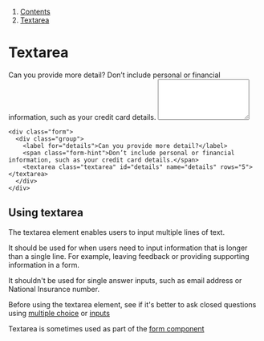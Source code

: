 <div class="breadcrumbs">
  <ol>
    <li><a href="/docs/core/contents">Contents</a></li>
    <li><a href="#">Textarea</a></li>
  </ol>
</div>

# Textarea

<div class="form">
  <div class="group">
    <label for="details">Can you provide more detail?</label>
    <span class="form-hint">Don’t include personal or financial information, such as your credit card details.</span>
    <textarea class="textarea" id="details" name="details" rows="5"></textarea>
  </div>
</div>

    <div class="form">
      <div class="group">
        <label for="details">Can you provide more detail?</label>
        <span class="form-hint">Don’t include personal or financial information, such as your credit card details.</span>
        <textarea class="textarea" id="details" name="details" rows="5"></textarea>
      </div>
    </div>

## Using textarea

The textarea element enables users to input multiple lines of text.

It should be used for when users need to input information that is longer than a single line. For example, leaving feedback or providing supporting information in a form.

It shouldn't be used for single answer inputs, such as email address or National Insurance number.

Before using the textarea element, see if it's better to ask closed questions using <a href="multiple-choice">multiple choice</a> or <a href="inputs">inputs</a>

Textarea is sometimes used as part of the <a href="/docs/core/components/form">form component</a>
